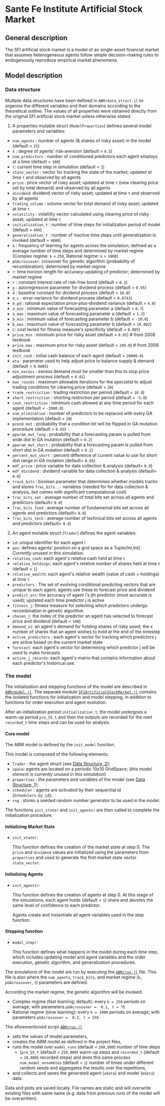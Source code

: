 # Sante Fe Institute Artificial Stock Market

## General description
The SFI artificial stock market is a model of an single-asset financial market that assumes heterogeneous agents follow simple decision-making rules to endogenously reproduce empirical market phenomena. 

## Model description

### Data structure

Multiple data structures have been defined in `ABM/data_struct.jl` to organise the different variables and their domains according to the theoretical outline. The values of all properties were obtained directly from the original SFI artificial stock market unless otherwise stated. 

1. A properties mutable struct (`ModelProperties`) defines several model parameters and variables:
  - `num_agents` : number of agents (& shares of risky asset) in the model (default = `25`)
  - `λ` : degree of agents' risk-aversion (default = `0.5`)
  - `num_predictors` : number of conditioned predictors each agent employs at a time (default = `100`)
  - `t`: current time step in simulation (default = `1`)
  - `state_vector` : vector for tracking the state of the market; updated at time `t` and observed by all agents
  - `price` : price vector of risky asset; updated at time `t` (new clearing price set by total demand) and observed by all agents
  - `dividend`: dividend vector of risky asset; updated at time `t` and observed by all agents
  - `trading_volume` : volume vector for total demand of risky asset; updated at time `t`
  - `volatility` : volatility vector calculated using clearing price of risky asset; updated at time `t`
  - `initialization_t` : number of time steps for initialization period of model (default = `499`)
  - `generalization_t` : number of inactive time steps until generalization is invoked (default = `4000`)
  - `k` : frequency of learning for agents across the simulation; defined as a average number of time steps and determined by market regime (Complex regime: `k` = `250`, Rational regime: `k` = `1000`)
  - `pGAcrossover`: crossover for genetic algorithm (probability of recombination); determined by market regime
  - `τ`: time horizon length for accuracy-updating of predictor; determined by market regime
  - `r` : constant interest rate of risk-free bond (default = `0.1`)
  - `ρ` : autoregressive parameter for dividend process (default = `0.95`) 
  - `d̄` : baseline constant for dividend process (default = `10.0`)
  - `σ_ε` : error-variance for dividend process (default = `0.0743`)
  - `σ_pd` : rational expectation price-plus-dividend variance (default = `4.0`)
  - `a_min` : minimum value of forecasting parameter a (default = `0.7`)
  - `a_max` : maximum value of forecasting parameter a (default = `1.2`)
  - `b_min` : minimum value of forecasting parameter b (default = `-10.0`)
  - `b_max` : maximum value of forecasting parameter b (default = `19.002`)
  - `C`: cost levied for fitness measure's specificity (default = `0.005`)
  - `price_min` : minimum price for risky asset (default = `0.01`) # from 2008 textbook
  - `price_max` : maximum price for risky asset (default = `200.0`) # from 2008 textbook
  - `init_cash` : initial cash balance of each agent (default = `20000.0`)
  - `eta` : parameter used to help adjust price to balance supply & demand (default = `0.0005`)
  - `min_excess` : excess demand must be smaller than this to stop price adjustment process (default = `0.01`)
  - `max_rounds` : maximum allowable iterations for the specialist to adjust trading conditions for clearing price (default = `20`)
  - `trade_restriction` : trading restriction per period (default = `10.0`)
  - `short_restriction` : shorting restriction per period (default = `-5.0`)
  - `cash_restriction` : minimum cash allowed at any time period for each agent (default = `-2000.0`)
  - `num_elimination` : number of predictors to be replaced with every GA implementation (default = `20`)
  - `pcond_mut` : probability that a condition bit will be flipped in GA mutation procedure (default = `0.03`)
  - `pparam_mut_long` : probability that a forecasting param is pulled from wide dist in GA mutation (default = `0.2`)
  - `pparam_mut_short` : probability that a forecasting param is pulled from short dist in GA mutation (default  = `0.2`)
  - `percent_mut_short` : percent difference of current value to use for short dist range in GA mutation (default= `0.05`)
  - `mdf_price` : price variable for data collection & analysis (default= `0.0`)
  - `mdf_dividend` : dividend variable for data collection & analysis (default= `0.0`)
  - `track_bits` : boolean parameter that determines whether models tracks and stores `frac_bits...` variables (needed for for data collection & analysis, but comes with significant computational cost)
  - `frac_bits_set` : average number of total bits set across all agents and predictors (default= `0.0`)
  - `frac_bits_fund` : average number of fundamental bits set across all agents and predictors (default= `0.0`)
  - `frac_bits_tech` : average number of technical bits set across all agents and predictors (default= `0.0`) 

2. An agent mutable struct (`Trader`) defines the agent variables:
  - `id`: unique identifier for each agent i
  - `pos`: defines agents' position on a grid space as a Tuple{Int,Int}. Currently unused in this simulation. 
  - `relative_cash`: each agent's relative cash held at time `t`
  - `relative_holdings`: each agent's relative number of shares held at time `t` (default = `1`)
  - `relative_wealth`: each agent's relative wealth (value of cash + holdings) at time `t`
  - `predictors` : The set of evolving conditional predicting vectors that are unique to each agent; agents use these to forecast price and dividend
  - `predict_acc`: the accuracy of agent i's jth predictor (most accurate is used); updated each time predictor j is active 
  - `fitness_j`: fitness measure for selecting which predictors undergo recombination in genetic algorithm
  - `chosen_j`: the index of the predictor an agent has selected to forecast price and dividend (default = `100`)
  - `demand_xi`: an agent's demand for holding shares of risky asset; the x number of shares that an agent wishes to hold at the end of the timestep
  - `active_predictors` : each agent's vector for tracking which predictors j are active based on the current market state
  - `forecast`: each agent's vector for determining which predictor j will be used to make forecasts
  - `active_j_records`: each agent's matrix that contains information about each predictor's historical use.


### The model 

The initialization and stepping functions of the model are described in [`ABM/model.jl`](model.jl). The separate module [`SFIArtificialStockMarket.jl`](SFIArtificialStockMarket.jl) contains the isolated functions for initialization and model stepping, in addition to functions for order execution and agent evolution.

After an initialization period `initialization_t`, the model undergoes a warm-up period `pre_SS_t` and then the outputs are recorded for the next `recorded_t` time steps and can be used for analysis.

#### Core model 

The ABM model is defined by the `init_model` function.

This model is composed of the following elements:
 - `Trader` : the agent struct (see [Data Structure, 2](#Data-structure));
 - `space`: agents are located on a periodic 10x10 GridSpace; (*this model element is currently unused in this simulation*)
 - `properties` : the parameters and variables of the model (see [Data Structure, 1](#Data-structure));
 - `scheduler` : agents are activated by their sequential id (`Schedulers.by_id`); 
 - `rng` : stores a seeded random number generator to be used in the model.

 The functions `init_state!` and `init_agents!` are then called to complete the initialization procedure. 

#### Initializing Market State

- `init_state!`: 

  This function defines the creation of the market state at step 0.
  The `price` and `dividend` values are initialized using the parameters from `properties` and used to generate the first market state vector `state_vector`.

#### Initializing Agents

- `init_agents!`: 

  This function defines the creation of agents at step 0. At this stage of the simulations, each agent holds (default = `1`) share and devotes the same level of confidence to each predictor.

  Agents create and instantiate all agent variables used in the step function.  

#### Stepping function

- `model_step!`:

  This function defines what happens in the model during each time step, which includes updating model and agent variables and the order execution, genetic algorithm, and generalization procedures. 


The simulations of the model are run by executing the [`ABM/run.jl`](run.jl) file. This file is also where the `num_agents`, `track_bits`, and market regime (`k`, `pGAcrossover`, `τ`) parameters are defined.

According the market regime, the genetic algorithm will be invoked: 
  - Complex regime (fast learning; default): every `k = 250` periods on average; with parameters `pGAcrossover =  0.1, τ = 75`
  - Rational regime (slow learning): every `k = 1000` periods on average; with parameters `pGAcrossover =  0.3, τ = 150`

The aforementioned script [`ABM/run.jl`](run.jl)

- sets the values of model parameters,
- creates the ABM model as defined in the project files,
- runs the model over `model_runs` (default = `260,000`) number of time steps
  - (`pre_SS_t` (default = `250,000`) warm-up steps and `recorded_t` (default = `10,000`) recorded steps)
and does this same process `num_model_ensembles` (default = `1`) number of times under different random seeds and aggregates the results over the repetitions,
- and collects and saves the generated agent (`adata`) and model (`mdata`) data.

Data and plots are saved locally. File names are static and will overwrite existing files with same name (e.g. data from previous runs of the model will be overwritten).